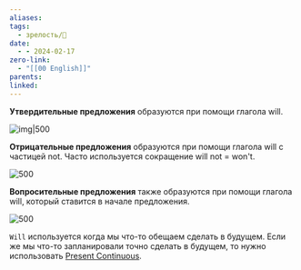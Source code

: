 ```yaml
---
aliases: 
tags:
  - зрелость/🌱
date:
  - - 2024-02-17
zero-link:
  - "[[00 English]]"
parents: 
linked:
---
```

**Утвердительные предложения** образуются при помощи глагола will.

![img|500](Pasted%20image%2020240217110549.png)

**Отрицательные предложения** образуются при помощи глагола will с частицей not. Часто используется сокращение will not = won't.

![500](Pasted%20image%2020240217110655.png)

**Вопросительные предложения** также образуются при помощи глагола will, который ставится в начале предложения.

![500](Pasted%20image%2020240217110744.png)


`Will` используется когда мы что-то обещаем сделать в будущем. Если же мы что-то запланировали точно сделать в будущем, то нужно использовать [Present Continuous](Present%20Continuous.md).